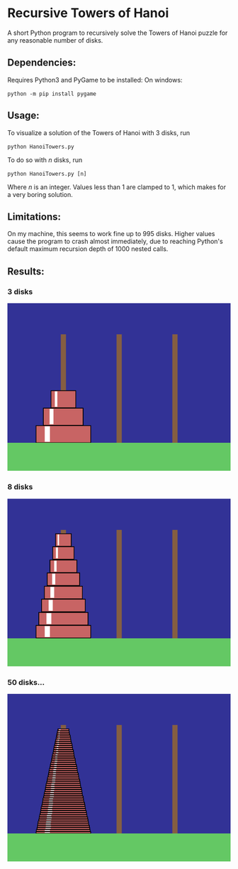 # Recursive Towers of Hanoi
A short Python program to recursively solve the Towers of Hanoi puzzle for any reasonable number of disks.

## Dependencies:
Requires Python3 and PyGame to be installed:
On windows:
```
python -m pip install pygame
```

## Usage:
To visualize a solution of the Towers of Hanoi with 3 disks, run
```
python HanoiTowers.py
```

To do so with <i>n</i> disks, run
```
python HanoiTowers.py [n]
```
Where <i>n</i> is an integer. Values less than 1 are clamped to 1, which makes for a very boring solution.

## Limitations:
On my machine, this seems to work fine up to 995 disks. Higher values cause the program to crash almost immediately, due to reaching Python's default maximum recursion depth of 1000 nested calls.

## Results:
### 3 disks
![Towers of Hanoi with 3 disks](https://github.com/huldumadurin/DMTowersOfHanoi/blob/master/Hanoi3.gif?raw=true "3 Disks")

### 8 disks
![Towers of Hanoi with 8 disks](https://github.com/huldumadurin/DMTowersOfHanoi/blob/master/Hanoi8.gif?raw=true "8 Disks")

### 50 disks...
![Towers of Hanoi with 8 disks](https://github.com/huldumadurin/DMTowersOfHanoi/blob/master/Hanoi50.gif?raw=true "50 Disks")